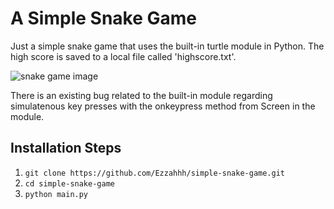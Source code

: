 # A Simple Snake Game

Just a simple snake game that uses the built-in turtle module in Python. The high score is saved to a local file called 'highscore.txt'.

![snake game image](https://i.imgur.com/xiXrNBj_d.webp?maxwidth=760&fidelity=grand)

There is an existing bug related to the built-in module regarding simulatenous key presses with the onkeypress method from Screen in the module.

## Installation Steps

1. `git clone https://github.com/Ezzahhh/simple-snake-game.git`
2. `cd simple-snake-game`
3. `python main.py`

